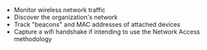 
* Monitor wireless network traffic
* Discover the organization's network
* Track "beacons" and MAC addresses of attached devices
* Capture a wifi handshake if intending to use the Network Access methodology
